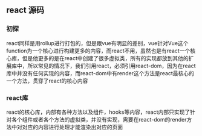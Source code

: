 ## react 源码

### 初探

react同样是用rollup进行打包的，但是跟vue有明显的差别，vue针对Vue这个function为一个核心进行构建更多的内容，而react不用，虽然也是有react一个核心库，但是他更多的是在react中创建了很多虚拟类，所有的实现都放到其他的扩展库中，所以常见的情况下，我们引用react，必须引用react-dom，因为在react库中并没有任何实现的内容，而react-dom中有render这个方法是react最核心的一个方法，贯穿了react的核心内容

### react库

react的核心库，内部有各种方法以及组件，hooks等内容，react内部只实现了针对各个组件或者各个方法的虚拟类，并没有实现，需要在react-dom的render方法中对对应的内容进行处理才能渲染出对应的页面

